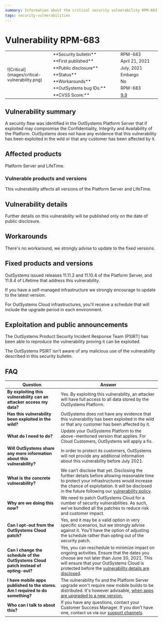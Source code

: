 ```yaml
---
summary: Information about the critical security vulnerability RPM-683
tags: security-vulnerabilities
---
```


# Vulnerability RPM-683


<table markdown="1">
<tr>
    <td style="width: 30%;" rowspan="7">![Critical](images/critical-vulnerability.png)</td>
    <td>**Security bulletin**</td>
    <td>RPM-683</td>
</tr>
<tr>
    <td>**First published**</td>
    <td>April 21, 2021</td>
</tr>
<tr>
    <td>**Public disclosure**</td>
    <td>July, 2021</td>
</tr>
<tr>
    <td>**Status**</td>
    <td>Embargo</td>
</tr>
<tr>
    <td>**Workarounds**</td>
    <td>No</td>
</tr>
<tr>
    <td>**OutSystems bug IDs:**</td>
    <td>RPM-683</td>
</tr>
<tr>
    <td>**CVSS Score:**</td>
    <td><a href="https://www.first.org/cvss/calculator/3.0#CVSS:3.0/AV:N/AC:L/PR:L/UI:N/S:C/C:L/I:H/A:H">9.9</a></td>
</tr>
</table>

## Vulnerability summary

A security flaw was identified in the OutSystems Platform Server that if exploited may compromise the Confidentiality, Integrity and Availability of the Platform.
OutSystems does not have any evidence that this vulnerability has been exploited in the wild or that any customer has been affected by it.

## Affected products

Platform Server and LifeTime.

### Vulnerable products and versions

This vulnerability affects all versions of the Platform Server and LifeTime.

## Vulnerability details

Further details on this vulnerability will be published only on the date of public disclosure.

## Workarounds

There's no workaround, we strongly advise to update to the fixed versions.

## Fixed products and versions

OutSystems issued releases 11.11.2 and 11.10.4 of the Platform Server, and 11.8.4 of Lifetime that address this vulnerability.

If you have a self-managed infrastructure we strongly encourage to update to the latest version. 

For OutSystems Cloud infrastructures, you'll receive a schedule that will include the upgrade period in each environment.

## Exploitation and public announcements

The OutSystems Product Security Incident Response Team (PSIRT) has been able to reproduce the vulnerability proving it can be exploited.

The OutSystems PSIRT isn’t aware of any malicious use of the vulnerability described in this security bulletin.

## FAQ

| Question | Answer |
|---|---|
| **By exploiting this vulnerability can an attacker access my data?** | Yes. By exploiting this vulnerability, an attacker will have full access to all data stored by the OutSystems Platform. |
| **Has this vulnerability been exploited in the wild?** | OutSystems does not have any evidence that this vulnerability has been exploited in the wild or that any customer has been affected by it. |
| **What do I need to do?** | Update your OutSystems Platform to the above-mentioned version that applies. For Cloud Customers, OutSystems will apply a fix. |
| **Will OutSystems share any more information about this vulnerability?** | In order to protect its customers, OutSystems will not provide any additional information about this vulnerability before July 2021. |
| **What is the concrete vulnerability?** | We can’t disclose that yet. Disclosing the further details before allowing reasonable time to protect your infrastructures would increase the chance of exploitation. It will be disclosed in the future following our [vulnerability policy](intro.md#embargo). |
| **Why are we doing this now?** | We need to patch OutSystems Cloud for a number of  security vulnerabilities. As such, we’ve bundled all the patches to reduce risk and customer impact. |
| **Can I opt-out from the OutSystems Cloud patch?** | Yes, and it may be a valid option in very specific scenarios, but we strongly advise against it. You'll have the option of adjusting the schedule rather than opting out of the security patch. |
| **Can I change the schedule of the OutSystems Cloud patch instead of opting-out?** | Yes, you can reschedule to minimize impact on ongoing activities. Ensure that the dates you choose are not later than June 30, 2021. This will ensure that your OutSystems Cloud is protected before the [vulnerability details are disclosed](intro.md#disclosure). |
| **I have mobile apps published to the stores. Am I required to do something?** | The vulnerability fix and the Platform Server upgrade won't require new mobile builds to be distributed. It's however advisable, [when apps are upgraded to a new version.](../../enterprise/upgrade/upgrade-platform.md#upgrade-apps) |
| **Who can I talk to about this?** | If you have any questions, contact your Customer Success Manager. If you don’t have one, contact us via our [support channels](https://success.outsystems.com/Support/Enterprise_Customers/OutSystems_Support/01_Contact_OutSystems_technical_support#Contact_Channels). |
